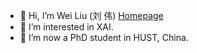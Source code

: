 - 👋 Hi, I’m Wei Liu (刘 伟) [Homepage](https://jugechengzi.github.io/WeiLiu.github.io/)
- 👀 I’m interested in XAI.
- 🌱 I’m now a PhD student in HUST, China.
<!---
jugechengzi/jugechengzi is a ✨ special ✨ repository because its `README.md` (this file) appears on your GitHub profile.
You can click the Preview link to take a look at your changes.
--->


